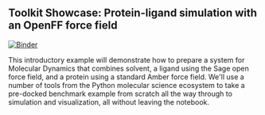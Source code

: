 ## Toolkit Showcase: Protein-ligand simulation with an OpenFF force field

[![Binder](https://mybinder.org/badge_logo.svg)](https://mybinder.org/v2/gh/openforcefield/openff-toolkit/latest?filepath=examples2Ftoolkit_showcase2Ftoolkit_showcase.ipynb)

This introductory example will demonstrate how to prepare a system for Molecular Dynamics that combines solvent, a ligand using the Sage open force field, and a protein using a standard Amber force field. We'll use a number of tools from the Python molecular science ecosystem to take a pre-docked benchmark example from scratch all the way through to simulation and visualization, all without leaving the notebook.
